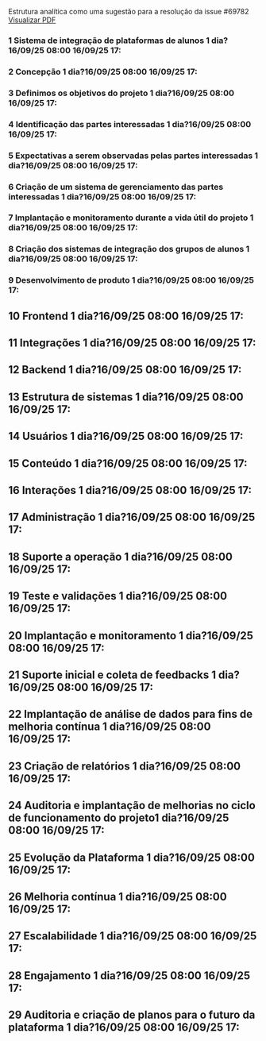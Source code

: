 Estrutura analítica como uma sugestão para a resolução da issue #69782
[Visualizar PDF](Estrutura%20analítica%20do%20projeto_Issue.pdf)

### 1 Sistema de integração de plataformas de alunos 1 dia?16/09/25 08:00 16/09/25 17:

### 2 Concepção 1 dia?16/09/25 08:00 16/09/25 17:

### 3 Definimos os objetivos do projeto 1 dia?16/09/25 08:00 16/09/25 17:

### 4 Identificação das partes interessadas 1 dia?16/09/25 08:00 16/09/25 17:

### 5 Expectativas a serem observadas pelas partes interessadas 1 dia?16/09/25 08:00 16/09/25 17:

### 6 Criação de um sistema de gerenciamento das partes interessadas 1 dia?16/09/25 08:00 16/09/25 17:

### 7 Implantação e monitoramento durante a vida útil do projeto 1 dia?16/09/25 08:00 16/09/25 17:

### 8 Criação dos sistemas de integração dos grupos de alunos 1 dia?16/09/25 08:00 16/09/25 17:

### 9 Desenvolvimento de produto 1 dia?16/09/25 08:00 16/09/25 17:

## 10 Frontend 1 dia?16/09/25 08:00 16/09/25 17:

## 11 Integrações 1 dia?16/09/25 08:00 16/09/25 17:

## 12 Backend 1 dia?16/09/25 08:00 16/09/25 17:

## 13 Estrutura de sistemas 1 dia?16/09/25 08:00 16/09/25 17:

## 14 Usuários 1 dia?16/09/25 08:00 16/09/25 17:

## 15 Conteúdo 1 dia?16/09/25 08:00 16/09/25 17:

## 16 Interações 1 dia?16/09/25 08:00 16/09/25 17:

## 17 Administração 1 dia?16/09/25 08:00 16/09/25 17:

## 18 Suporte a operação 1 dia?16/09/25 08:00 16/09/25 17:

## 19 Teste e validações 1 dia?16/09/25 08:00 16/09/25 17:

## 20 Implantação e monitoramento 1 dia?16/09/25 08:00 16/09/25 17:

## 21 Suporte inicial e coleta de feedbacks 1 dia?16/09/25 08:00 16/09/25 17:

## 22 Implantação de análise de dados para fins de melhoria contínua 1 dia?16/09/25 08:00 16/09/25 17:

## 23 Criação de relatórios 1 dia?16/09/25 08:00 16/09/25 17:

## 24 Auditoria e implantação de melhorias no ciclo de funcionamento do projeto1 dia?16/09/25 08:00 16/09/25 17:

## 25 Evolução da Plataforma 1 dia?16/09/25 08:00 16/09/25 17:

## 26 Melhoria contínua 1 dia?16/09/25 08:00 16/09/25 17:

## 27 Escalabilidade 1 dia?16/09/25 08:00 16/09/25 17:

## 28 Engajamento 1 dia?16/09/25 08:00 16/09/25 17:

## 29 Auditoria e criação de planos para o futuro da plataforma 1 dia?16/09/25 08:00 16/09/25 17:
